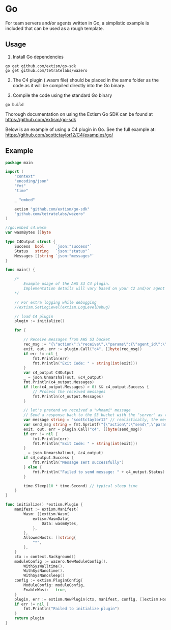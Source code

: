 # Go

For team servers and/or agents written in Go, a simplistic example is included that can be used as a rough template.

## Usage

1. Install Go dependencies
```
go get github.com/extism/go-sdk
go get github.com/tetratelabs/wazero
```

2. The C4 plugin (.wasm file) should be placed in the same folder as the code as it will be compiled directly into the Go binary.

3. Compile the code using the standard Go binary
```
go build
```

Thorough documentation on using the Extism Go SDK can be found at <https://github.com/extism/go-sdk>

Below is an example of using a C4 plugin in Go. See the full example at: <https://github.com/scottctaylor12/C4/examples/go/>

## Example

```go
package main

import (
	"context"
	"encoding/json"
	"fmt"
	"time"

	_ "embed"

	extism "github.com/extism/go-sdk"
	"github.com/tetratelabs/wazero"
)

//go:embed c4.wasm
var wasmBytes []byte

type C4Output struct {
	Success  bool     `json:"success"`
	Status   string   `json:"status"`
	Messages []string `json:"messages"`
}

func main() {

	/*
		Example usage of the AWS S3 C4 plugin.
		Implementation details will vary based on your C2 and/or agent
	*/

	// For extra logging while debugging
	//extism.SetLogLevel(extism.LogLevelDebug)

	// load C4 plugin
	plugin := initialize()

	for {

		// Receive messages from AWS S3 bucket
		rec_msg := "{\"action\":\"receive\",\"params\":{\"agent_id\":\"12345\",\"access_key\":\"AKIAAAAAAAAAAAAA\",\"secret_key\":\"SECRET\",\"region\":\"us-east-1\",\"bucket\":\"c4-testing\"}}"
		exit, out, err := plugin.Call("c4", []byte(rec_msg))
		if err != nil {
			fmt.Println(err)
			fmt.Println("Exit Code: " + string(int(exit)))
		}
		var c4_output C4Output
		_ = json.Unmarshal(out, &c4_output)
		fmt.Println(c4_output.Messages)
		if (len(c4_output.Messages) > 0) && c4_output.Success {
			// Process the received messages
			fmt.Println(c4_output.Messages)
		}

		// let's pretend we received a "whoami" message
		// Send a response back to the S3 bucket with the "server" as the recipient
		var message string = "scottctaylor12" // realistically, the message is probably a format specific to your C2
		var send_msg string = fmt.Sprintf("{\"action\":\"send\",\"params\":{\"agent_id\":\"12345\",\"message\":\"%s\",\"access_key\":\"AKIAAAAAAAAAAAAA\",\"secret_key\":\"SECRET\",\"region\":\"us-east-1\",\"bucket\":\"c4-testing\"}}", message)
		exit, out, err = plugin.Call("c4", []byte(send_msg))
		if err != nil {
			fmt.Println(err)
			fmt.Println("Exit Code: " + string(int(exit)))
		}
		_ = json.Unmarshal(out, &c4_output)
		if c4_output.Success {
			fmt.Println("Message sent successfully")
		} else {
			fmt.Println("Failed to send message: " + c4_output.Status)
		}

		time.Sleep(10 * time.Second) // typical sleep time
	}
}

func initialize() *extism.Plugin {
	manifest := extism.Manifest{
		Wasm: []extism.Wasm{
			extism.WasmData{
				Data: wasmBytes,
			},
		},
		AllowedHosts: []string{
			"*",
		},
	}
	ctx := context.Background()
	moduleConfig := wazero.NewModuleConfig().
		WithSysWalltime().
		WithSysNanotime().
		WithSysNanosleep()
	config := extism.PluginConfig{
		ModuleConfig: moduleConfig,
		EnableWasi:   true,
	}
	plugin, err := extism.NewPlugin(ctx, manifest, config, []extism.HostFunction{})
	if err != nil {
		fmt.Println("Failed to initialize plugin")
	}
	return plugin
}
```